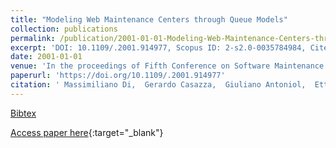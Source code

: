 ```yaml
---
title: "Modeling Web Maintenance Centers through Queue Models"
collection: publications
permalink: /publication/2001-01-01-Modeling-Web-Maintenance-Centers-through-Queue-Models
excerpt: 'DOI: 10.1109/.2001.914977, Scopus ID: 2-s2.0-0035784984, Cited by: 19'
date: 2001-01-01
venue: 'In the proceedings of Fifth Conference on Software Maintenance and Reengineering, CSMR 2001, Lisbon, Portugal, March 14-16, 2001'
paperurl: 'https://doi.org/10.1109/.2001.914977'
citation: ' Massimiliano Di,  Gerardo Casazza,  Giuliano Antoniol,  Ettore Merlo, &quot;Modeling Web Maintenance Centers through Queue Models.&quot; In the proceedings of Fifth Conference on Software Maintenance and Reengineering, CSMR 2001, Lisbon, Portugal, March 14-16, 2001, 2001.'
---
```

[Bibtex](https://dblp.org/rec/bib/conf/csmr/PentaCAM01)

[Access paper here](https://doi.org/10.1109/.2001.914977){:target="_blank"}

